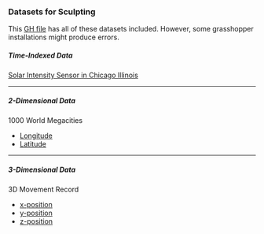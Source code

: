 ### Datasets for Sculpting

This [GH file](data_examples.gh) has all of these datasets included. However, some grasshopper installations might produce errors.

##### Time-Indexed Data
[Solar Intensity Sensor in Chicago Illinois](sensor.txt)

---

##### 2-Dimensional Data
1000 World Megacities
- [Longitude](longitude.txt)
- [Latitude](latitude.txt)

---

##### 3-Dimensional Data
3D Movement Record
- [x-position](3dx.txt)
- [y-position](3dy.txt)
- [z-position](3dz.txt)
